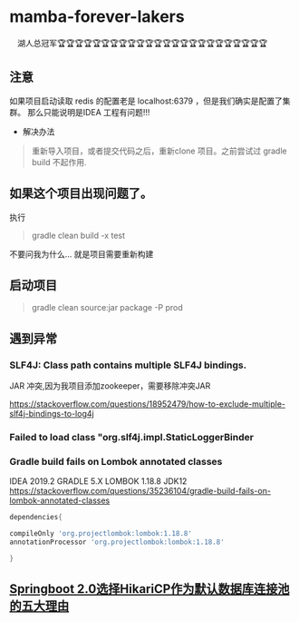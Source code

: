 # mamba-forever-lakers

　湖人总冠军🏆🏆🏆🏆🏆🏆🏆🏆🏆🏆🏆🏆🏆🏆🏆🏆🏆🏆🏆🏆🏆🏆🏆🏆



## 注意

如果项目启动读取 redis 的配置老是 localhost:6379 ，但是我们确实是配置了集群。
那么只能说明是IDEA 工程有问题!!!

- 解决办法
>  重新导入项目，或者提交代码之后，重新clone 项目。之前尝试过 gradle build 不起作用.

## 如果这个项目出现问题了。
执行
> gradle clean build -x test

不要问我为什么... 就是项目需要重新构建


## 启动项目
> gradle clean source:jar package -P prod


## 遇到异常

### SLF4J: Class path contains multiple SLF4J bindings.

JAR 冲突,因为我项目添加zookeeper，需要移除冲突JAR

<https://stackoverflow.com/questions/18952479/how-to-exclude-multiple-slf4j-bindings-to-log4j>

### Failed to load class "org.slf4j.impl.StaticLoggerBinder


### Gradle build fails on Lombok annotated classes
IDEA 2019.2 GRADLE 5.X LOMBOK 1.18.8  JDK12
<https://stackoverflow.com/questions/35236104/gradle-build-fails-on-lombok-annotated-classes>

```groovy
dependencies{

compileOnly 'org.projectlombok:lombok:1.18.8'
annotationProcessor 'org.projectlombok:lombok:1.18.8'

}
```

## [Springboot 2.0选择HikariCP作为默认数据库连接池的五大理由](http://blog.didispace.com/Springboot-2-0-HikariCP-default-reason/)